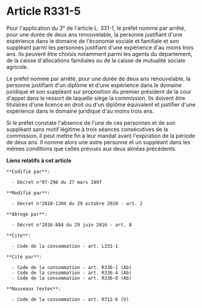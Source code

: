 # Article R331-5

Pour l'application du 3° de l'article L. 331-1, le préfet nomme par arrêté, pour une durée de deux ans renouvelable, la
personne justifiant d'une expérience dans le domaine de l'économie sociale et familiale et son suppléant parmi les personnes
justifiant d'une expérience d'au moins trois ans. Ils peuvent être choisis notamment parmi les agents du département, de la
caisse d'allocations familiales ou de la caisse de mutualité sociale agricole. 

Le préfet nomme par arrêté, pour une durée de deux ans renouvelable, la personne justifiant d'un diplôme et d'une expérience
dans le domaine juridique et son suppléant sur proposition du premier président de la cour d'appel dans le ressort de
laquelle siège la commission. Ils doivent être titulaires d'une licence en droit ou d'un diplôme équivalent et justifier
d'une expérience dans le domaine juridique d'au moins trois ans. 

Si le préfet constate l'absence de l'une de ces personnes et de son suppléant sans motif légitime à trois séances
consécutives de la commission, il peut mettre fin à leur mandat avant l'expiration de la période de deux ans. Il nomme alors
une autre personne et un suppléant dans les mêmes conditions que celles prévues aux deux alinéas précédents.

**Liens relatifs à cet article**

	**Codifié par**:

	  - Décret n°97-298 du 27 mars 1997

	**Modifié par**:

	  - Décret n°2010-1304 du 29 octobre 2010 - art. 2

	**Abrogé par**:

	  - Décret n°2016-884 du 29 juin 2016 - art. 8

	**Cite**:

	  - Code de la consommation - art. L331-1

	**Cité par**:

	  - Code de la consommation - art. R336-1 (Ab)
	  - Code de la consommation - art. R336-4 (Ab)
	  - Code de la consommation - art. R336-8 (Ab)

	**Nouveaux textes**:

	  - Code de la consommation - art. R712-6 (V)
